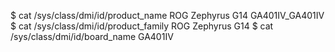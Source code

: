 $ cat /sys/class/dmi/id/product_name
ROG Zephyrus G14 GA401IV_GA401IV
$ cat /sys/class/dmi/id/product_family
ROG Zephyrus G14
$ cat /sys/class/dmi/id/board_name
GA401IV
